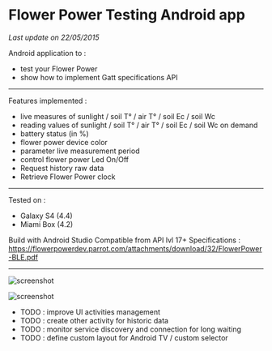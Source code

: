 # Flower Power Testing Android app #

<i>Last update on 22/05/2015</i>

Android application to : 
* test your Flower Power
* show how to implement Gatt specifications API

<hr/>

Features implemented :
* live measures of sunlight / soil T° / air T° / soil Ec / soil Wc
* reading values of sunlight / soil T° / air T° / soil Ec / soil Wc on demand
* battery status (in %)
* flower power device color
* parameter live measurement period
* control flower power Led On/Off
* Request history raw data
* Retrieve Flower Power clock

<hr/>

Tested on :
* Galaxy S4 (4.4)
* Miami Box (4.2)

Build with Android Studio
Compatible from API lvl 17+
Specifications : https://flowerpowerdev.parrot.com/attachments/download/32/FlowerPower-BLE.pdf

<hr/>

![screenshot](https://raw.github.com/akinaru/flower-power-android-gatt/master/screenshot.png)

![screenshot](https://raw.github.com/akinaru/flower-power-android-gatt/master/flower.jpg)

* TODO : improve UI activities management
* TODO : create other activity for historic data
* TODO : monitor service discovery and connection for long waiting
* TODO : define custom layout for Android TV / custom selector
